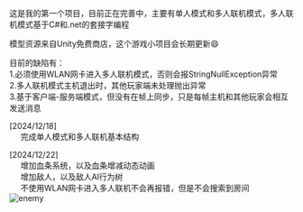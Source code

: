 这是我的第一个项目，目前正在完善中，主要有单人模式和多人联机模式，多人联机模式基于C#和.net的套接字编程

模型资源来自Unity免费商店，这个游戏小项目会长期更新:smile:

目前的缺陷有：<br>
    1.必须使用WLAN网卡进入多人联机模式，否则会报StringNullException异常<br>
    2.多人联机模式主机退出时，其他玩家端未处理抛出异常<br>
    3.基于客户端-服务端模式，但没有在帧上同步，只是每帧主机和其他玩家会相互发送消息<br>

  [2024/12/18] <br>
  &nbsp;&nbsp;&nbsp;&nbsp;&nbsp;完成单人模式和多人联机基本结构<br>
  
  [2024/12/22]<br>
  &nbsp;&nbsp;&nbsp;&nbsp;&nbsp;增加血条系统，以及血条增减动态动画<br>
  &nbsp;&nbsp;&nbsp;&nbsp;&nbsp;增加敌人，以及敌人AI行为树<br>
  &nbsp;&nbsp;&nbsp;&nbsp;&nbsp;不使用WLAN网卡进入多人联机不会再报错，但是不会搜索到房间<br>
![enemy](https://github.com/user-attachments/assets/99f54f88-ddb6-4061-b7bb-59f5ed96b002)


  
